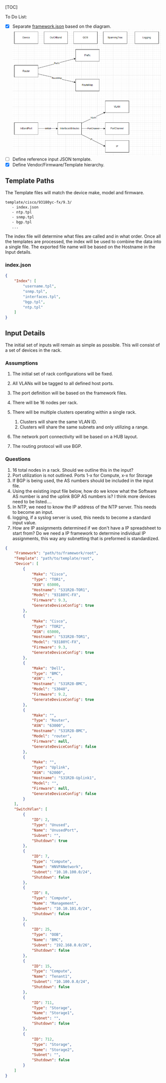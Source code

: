 [TOC]

To Do List:

- [x] Separate [framework.json](framework.json) based on the diagram.
![Framework Diagram](../img/frameworkSeparation.png)
- [ ] Define reference input JSON template.
- [x] Define Vendor/Firmware/Template hierarchy.

## Template Paths

The Template files will match the device make, model and firmware.

```text
template/cisco/93180yc-fx/9.3/
   - index.json
   - ntp.tpl
   - snmp.tpl
   - bgp.tpl
   ...
```

The index file will determine what files are called and in what order.  Once all the templates are processed, the index will be used to combine the data into a single file.  The exported file name will be based on the Hostname in the Input details.

### index.json

```JSON
{
    "Index": [
        "username.tpl",
        "snmp.tpl",
        "interfaces.tpl",
        "bgp.tpl",
        "ntp.tpl"
    ]
}
```

## Input Details

The initial set of inputs will remain as simple as possible.  This will consist of a set of devices in the rack.

### Assumptions

1. The initial set of rack configurations will be fixed.  
2. All VLANs will be tagged to all defined host ports.  
3. The port definition will be based on the framework files.
4. There will be 16 nodes per rack.
5. There will be multiple clusters operating within a single rack.
   1. Clusters will share the same VLAN ID.
   2. Clusters will share the same subnets and only utilizing a range.

6. The network port connectivity will be based on a HUB layout.
7. The routing protocol will use BGP.

### Questions

1. 16 total nodes in a rack.  Should we outline this in the input?
2. Port utilization is not outlined. Ports 1-x for Compute, x-x for Storage
3. If BGP is being used, the AS numbers should be included in the input file. 
4. Using the existing input file below, how do we know what the Software AS number is and the uplink BGP AS numbers is?  I think more devices need to be listed....
5. In NTP, we need to know the IP address of the NTP server.  This needs to become an input.
6. logging, if a syslog server is used, this needs to become a standard input value.
7. How are IP assignments determined if we don't have a IP spreadsheet to start from?  Do we need a IP framework to determine individual IP assignments, this way any subnetting that is preformed is standardized. 

```JSON
{
    "Framework": "path/to/framework/root",
    "Template": "path/to/template/root",
    "Device": [
        {
            "Make": "Cisco",
            "Type": "TOR1",
            "ASN": 65000,
            "Hostname": "S31R28-TOR1",
            "Model": "93180YC-FX",
            "Firmware": 9.3,
            "GenerateDeviceConfig": true
        },
        {
            "Make": "Cisco",
            "Type": "TOR2",
            "ASN": 65000,
            "Hostname": "S31R28-TOR1",
            "Model": "93180YC-FX",
            "Firmware": 9.3,
            "GenerateDeviceConfig": true
        },
        {
            "Make": "Dell",
            "Type": "BMC",
            "ASN": "",
            "Hostname": "S31R28-BMC",
            "Model": "S3048",
            "Firmware": 9.2,
            "GenerateDeviceConfig": true
        },
        {
            "Make": "",
            "Type": "Router",
            "ASN": "63000",
            "Hostname": "S31R28-BMC",
            "Model": "router",
            "Firmware": null,
            "GenerateDeviceConfig": false
        },
        {
            "Make": "",
            "Type": "Uplink",
            "ASN": "62000",
            "Hostname": "S31R28-Uplink1",
            "Model": "",
            "Firmware": null,
            "GenerateDeviceConfig": false
        }
    ],
    "SwitchVlan": [
        {
            "ID": 2,
            "Type": "Unused",
            "Name": "UnusedPort",
            "Subnet": "",
            "Shutdown": true
        },
        {
            "ID": 7,
            "Type": "Compute",
            "Name": "HNVPANetwork",
            "Subnet": "10.10.100.0/24",
            "Shutdown": false
        },
        {
            "ID": 8,
            "Type": "Compute",
            "Name": "Management",
            "Subnet": "10.10.101.0/24",
            "Shutdown": false
        },
        {
            "ID": 25,
            "Type": "OOB",
            "Name": "BMC",
            "Subnet": "192.168.0.0/26",
            "Shutdown": false
        },
        {
            "ID": 15,
            "Type": "Compute",
            "Name": "Tenant1",
            "Subnet": "10.100.0.0/24",
            "Shutdown": false
        },
        {
            "ID": 711,
            "Type": "Storage",
            "Name": "Storage1",
            "Subnet": "",
            "Shutdown": false
        },
        {
            "ID": 712,
            "Type": "Storage",
            "Name": "Storage2",
            "Subnet": "",
            "Shutdown": false
        }
    ]
}
```
